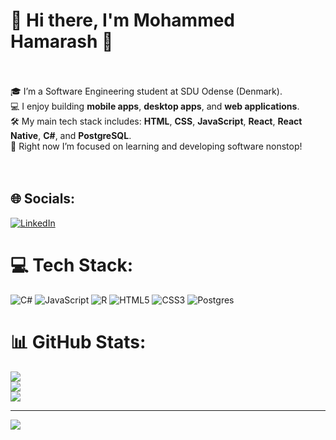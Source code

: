 # 💫 Hi there, I'm Mohammed Hamarash 👋
<br><br>🎓 I’m a Software Engineering student at SDU Odense (Denmark).  <br>💻 I enjoy building **mobile apps**, **desktop apps**, and **web applications**.  <br>🛠️ My main tech stack includes: **HTML**, **CSS**, **JavaScript**, **React**, **React Native**, **C#**, and **PostgreSQL**.  <br>🌱 Right now I’m focused on learning and developing software nonstop!<br><br><br>


## 🌐 Socials:
[![LinkedIn](https://img.shields.io/badge/LinkedIn-%230077B5.svg?logo=linkedin&logoColor=white)](https://linkedin.com/in/https://www.linkedin.com/in/mohammed-hamarash-142228241/) 

# 💻 Tech Stack:
![C#](https://img.shields.io/badge/c%23-%23239120.svg?style=flat&logo=csharp&logoColor=white) ![JavaScript](https://img.shields.io/badge/javascript-%23323330.svg?style=flat&logo=javascript&logoColor=%23F7DF1E) ![R](https://img.shields.io/badge/r-%23276DC3.svg?style=flat&logo=r&logoColor=white) ![HTML5](https://img.shields.io/badge/html5-%23E34F26.svg?style=flat&logo=html5&logoColor=white) ![CSS3](https://img.shields.io/badge/css3-%231572B6.svg?style=flat&logo=css3&logoColor=white) ![Postgres](https://img.shields.io/badge/postgres-%23316192.svg?style=flat&logo=postgresql&logoColor=white)
# 📊 GitHub Stats:
![](https://github-readme-stats.vercel.app/api?username=MohaHama&theme=vue&hide_border=false&include_all_commits=true&count_private=true)<br/>
![](https://nirzak-streak-stats.vercel.app/?user=MohaHama&theme=vue&hide_border=false)<br/>
![](https://github-readme-stats.vercel.app/api/top-langs/?username=MohaHama&theme=vue&hide_border=false&include_all_commits=true&count_private=true&layout=compact)

---
[![](https://visitcount.itsvg.in/api?id=MohaHama&icon=0&color=0)](https://visitcount.itsvg.in)

<!-- Proudly created with GPRM ( https://gprm.itsvg.in ) -->
